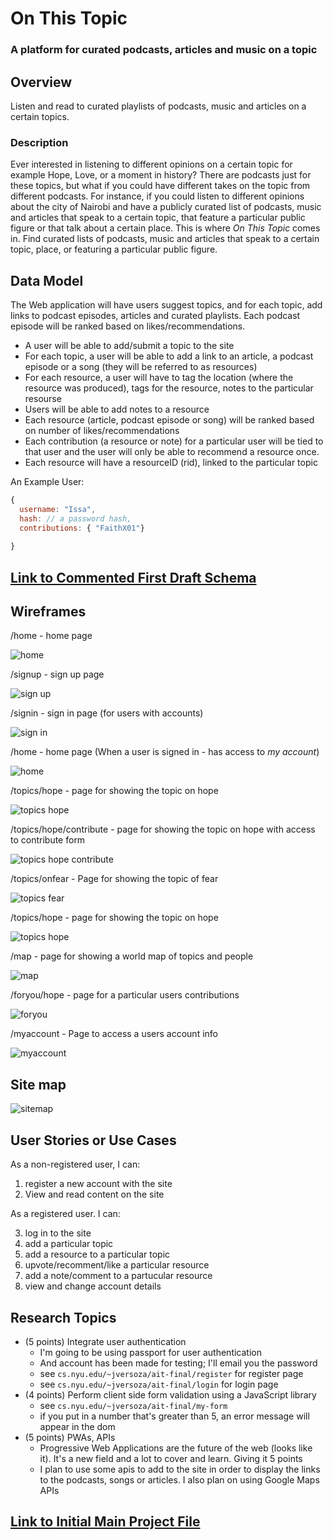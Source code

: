 
# On This Topic
### A platform for curated podcasts, articles and music on a topic
## Overview

Listen and read to curated playlists of podcasts, music and articles on a certain topics. 

### Description
Ever interested in listening to different opinions on a certain topic for example Hope, Love, or a moment in history? There are podcasts just for these topics, but what if you could have different takes on the topic from different podcasts. For instance, if you could listen to different opinions about the city of Nairobi and have a publicly curated list of podcasts, music and articles that speak to a certain topic, that feature a particular public figure or that talk about a certain place. This is where _On This Topic_ comes in. Find curated lists of podcasts, music and articles that speak to a certain topic, place, or featuring a particular public figure.


## Data Model

The Web application will have users suggest topics, and for each topic, add links to podcast episodes, articles and curated playlists. Each podcast episode will be ranked based on likes/recommendations. 
* A user will be able to add/submit a topic to the site
* For each topic, a user will be able to add a link to an article, a podcast episode or a song (they will be referred to as resources)
* For each resource, a user will have to tag the location (where the resource was produced), tags for the resource, notes to the particular resourse
* Users will be able to add notes to a resource
* Each resource (article, podcast episode or song) will be ranked based on number of likes/recommendations
* Each contribution (a resource or note) for a particular user will be tied to that user and the user will only be able to recommend a resource once. 
* Each resource will have a resourceID (rid), linked to the particular topic

An Example User:

```javascript
{
  username: "Issa",
  hash: // a password hash,
  contributions: { "FaithX01"}
  
}
```



## [Link to Commented First Draft Schema](db.js) 


## Wireframes

/home - home page 

![home](documentation/homepage-notsignedin.png)

/signup - sign up page

![sign up](documentation/signup.png)

/signin - sign in page (for users with accounts)

![sign in](documentation/signin.png)

/home - home page (When a user is signed in - has access to _my account_)

![home](documentation/homepage.png)


/topics/hope - page for showing the topic on hope

![topics hope](documentation/topic-onhope.png)

/topics/hope/contribute - page for showing the topic on hope with access to contribute form

![topics hope contribute](documentation/topic-onhope-contribute.png)

/topics/onfear - Page for showing the topic of fear

![topics fear](documentation/topic-onfear.png)

/topics/hope - page for showing the topic on hope

![topics hope](documentation/topic-onhope.png)

/map - page for showing a world map of topics and people

![map](documentation/map.png)

/foryou/hope - page for a particular users contributions

![foryou](documentation/topic-onhope.png)

/myaccount - Page to access a users account info

![myaccount](documentation/myaccount.png)


## Site map

![sitemap](documentation/sitemap.png)

## User Stories or Use Cases

As a non-registered user, I can:
1. register a new account with the site
2. View and read content on the site

As a registered user. I can: 

3. log in to the site
4. add a particular topic
5. add a resource to a particular topic
6. upvote/recomment/like a particular resource
7. add a note/comment to a partucular resource
8. view and change account details

## Research Topics

* (5 points) Integrate user authentication
    * I'm going to be using passport for user authentication
    * And account has been made for testing; I'll email you the password
    * see <code>cs.nyu.edu/~jversoza/ait-final/register</code> for register page
    * see <code>cs.nyu.edu/~jversoza/ait-final/login</code> for login page
* (4 points) Perform client side form validation using a JavaScript library
    * see <code>cs.nyu.edu/~jversoza/ait-final/my-form</code>
    * if you put in a number that's greater than 5, an error message will appear in the dom
* (5 points) PWAs, APIs
    * Progressive Web Applications are the future of the web (looks like it). It's a new field and a lot to cover and learn. Giving it 5 points
    * I plan to use some apis to add to the site in order to display the links to the podcasts, songs or articles. I also plan on using Google Maps APIs


## [Link to Initial Main Project File](src/app.js) 

